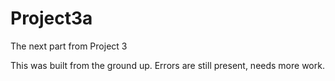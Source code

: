 # Project3a
The next part from Project 3

This was built from the ground up. Errors are still present, needs more work.
